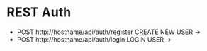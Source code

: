 # REST Auth
- POST http://hostname/api/auth/register CREATE NEW USER ->
- POST http://hostname/api/auth/login LOGIN USER -> 
